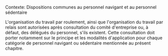 Contexte: Dispositions communes au personnel navigant  et au personnel sédentaire

L'organisation du travail par roulement, ainsi que l'organisation du travail par relais sont autorisées après consultation du comité d'entreprise ou, à défaut, des délégués du personnel, s'ils existent. Cette consultation doit porter notamment sur le principe et les modalités d'application pour chaque catégorie de personnel navigant ou sédentaire mentionnée au présent chapitre.